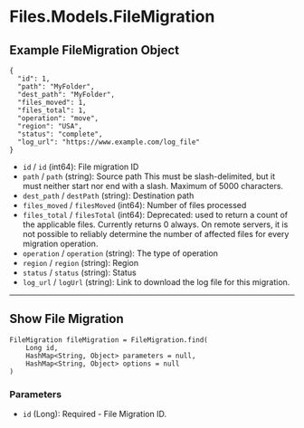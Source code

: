 # Files.Models.FileMigration

## Example FileMigration Object

```
{
  "id": 1,
  "path": "MyFolder",
  "dest_path": "MyFolder",
  "files_moved": 1,
  "files_total": 1,
  "operation": "move",
  "region": "USA",
  "status": "complete",
  "log_url": "https://www.example.com/log_file"
}
```

* `id` / `id`  (int64): File migration ID
* `path` / `path`  (string): Source path This must be slash-delimited, but it must neither start nor end with a slash. Maximum of 5000 characters.
* `dest_path` / `destPath`  (string): Destination path
* `files_moved` / `filesMoved`  (int64): Number of files processed
* `files_total` / `filesTotal`  (int64): Deprecated: used to return a count of the applicable files.  Currently returns 0 always.  On remote servers, it is not possible to reliably determine the number of affected files for every migration operation.
* `operation` / `operation`  (string): The type of operation
* `region` / `region`  (string): Region
* `status` / `status`  (string): Status
* `log_url` / `logUrl`  (string): Link to download the log file for this migration.


---

## Show File Migration

```
FileMigration fileMigration = FileMigration.find(
    Long id, 
    HashMap<String, Object> parameters = null,
    HashMap<String, Object> options = null
)
```

### Parameters

* `id` (Long): Required - File Migration ID.
